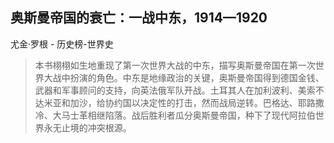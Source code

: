## 奥斯曼帝国的衰亡：一战中东，1914—1920

尤金·罗根  -  历史榜-世界史

> 本书栩栩如生地重现了第一次世界大战的中东，描写奥斯曼帝国在第一次世界大战中扮演的角色。中东是地缘政治的关键，奥斯曼帝国得到德国金钱、武器和军事顾问的支持，向英法俄军队开战。土耳其人在加利波利、美索不达米亚和加沙，给协约国以决定性的打击，然而战局逆转。巴格达、耶路撒冷、大马士革相继陷落。战后胜利者瓜分奥斯曼帝国，种下了现代阿拉伯世界永无止境的冲突根源。

